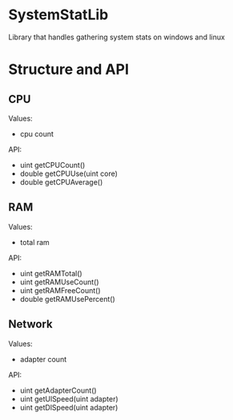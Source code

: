 # SystemStatLib
Library that handles gathering system stats on windows and linux

# Structure and API
## CPU
Values:
* cpu count
 
API:
* uint getCPUCount()
* double getCPUUse(uint core)
* double getCPUAverage()

## RAM
Values:
* total ram

API:
* uint getRAMTotal()
* uint getRAMUseCount()
* uint getRAMFreeCount()
* double getRAMUsePercent()

## Network
Values:
* adapter count

API:
* uint getAdapterCount()
* uint getUlSpeed(uint adapter)
* uint getDlSpeed(uint adapter)
